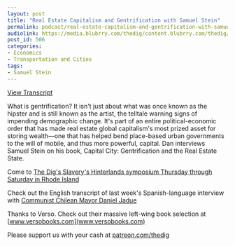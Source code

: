 ```yaml
---
layout: post
title: "Real Estate Capitalism and Gentrification with Samuel Stein"
permalink: podcast/real-estate-capitalism-and-gentrification-with-samuel-stein/
audiolink: https://media.blubrry.com/thedig/content.blubrry.com/thedig/The_Dig_-_EP_194_-_Stein.mp3
post_id: 506
categories: 
- Economics
- Transportation and Cities
tags: 
- Samuel Stein
---
```


[View Transcript](https://www.thedigradio.com/transcripts/transcript-real-estate-capitalism-and-gentrification-with-samuel-stein)


What is gentrification? It isn't just about what was once known as the hipster and is still known as the artist, the telltale warning signs of impending demographic change. It's part of an entire political-economic order that has made real estate global capitalism's most prized asset for storing wealth—one that has helped bend place-based urban governments to the will of mobile, and thus more powerful, capital. Dan interviews Samuel Stein on his book, Capital City: Gentrification and the Real Estate State.

Come to [The Dig's Slavery's Hinterlands symposium Thursday through Saturday in Rhode Island](facebook.com/events/661508874305008/)

Check out the English transcript of last week's Spanish-language interview with [Communist Chilean Mayor Daniel Jadue](jacobinmag.com/2019/04/communist-party-chile-left-governance-recoleta)

Thanks to Verso. Check out their massive left-wing book selection at [www.versobooks.com](www.versobooks.com)

Please support us with your cash at [patreon.com/thedig](http://www.patreon.com/TheDig) 